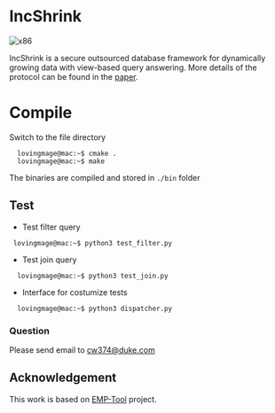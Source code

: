 # IncShrink
![x86](https://github.com/emp-toolkit/emp-ag2pc/workflows/x86/badge.svg)


IncShrink is a secure outsourced database framework for dynamically growing data with view-based query answering. More details of the protocol can be found in the [paper](https://arxiv.org/abs/2203.05084).

# Compile
Switch to the file directory 

```console
  lovingmage@mac:~$ cmake .
  lovingmage@mac:~$ make
```
The binaries are compiled and stored in `./bin` folder

## Test

* Test filter query

 ```console
  lovingmage@mac:~$ python3 test_filter.py
```
* Test join query

```console
  lovingmage@mac:~$ python3 test_join.py
```
  
* Interface for costumize tests

```console
  lovingmage@mac:~$ python3 dispatcher.py
```

### Question
Please send email to cw374@duke.com

## Acknowledgement
This work is based on [EMP-Tool](https://github.com/emp-toolkit/emp-tool) project.
